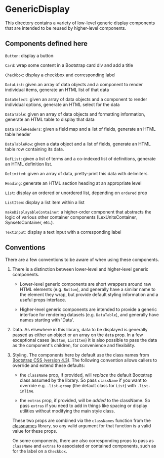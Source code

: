 # GenericDisplay

This directory contains a variety of low-level generic display components that
are intended to be reused by higher-level components.

## Components defined here

`Button`: display a button

`Card`: wrap some content in a Bootstrap card div and add a title

`Checkbox`: display a checkbox and corresponding label

`DataList`: given an array of data objects and a component to render
individual items, generate an HTML list of that data

`DataSelect`: given an array of data objects and a component to render
individual options, generate an HTML select for the data

`DataTable`: given an array of data objects and formatting information,
generate an HTML table to display that data

`DataTableHeaders`: given a field map and a list of fields, generate
an HTML table header

`DataTableRow`: given a data object and a list of fields, generate an
HTML table row containing its data.

`DefList`: given a list of terms and a co-indexed list of definitions,
generate an HTML definition list.

`Delimited`: given an array of data, pretty-print this data with
delimiters.

`Heading`: generate an HTML section heading at an appropriate level

`List`: display an ordered or unordered list, depending on `ordered`
prop

`ListItem`: display a list item within a list

`makeDisplayableContainer`: a higher-order component that abstracts
the logic of various other container components (LexUnitsContainer,
SynsetsContainer, etc.).

`TextInput`: display a text input with a corresponding label

## Conventions

There are a few conventions to be aware of when using these components.

1. There is a distinction between lower-level and higher-level generic
   components.

   - Lower-level generic components are short wrappers around raw HTML
     elements (e.g. `Button`), and generally have a similar name to the
     element they wrap, but provide default styling information and a
     useful props interface.

   - Higher-level generic components are intended to provide a generic
     interface for rendering datasets (e.g. `DataTable`), and
     generally have names starting with 'Data'.

1. Data.  As elsewhere in this library, data to be displayed is
   generally passed as either an object or an array on the `data`
   prop.  In a few exceptional cases (`Button`, `ListItem`) it is also
   possible to pass the data as the component's children, for
   convenience and flexibility.

1. Styling.  The components here by default use the class names from
   [Bootstrap CSS (version 4.3)](https://getbootstrap.com/docs/4.3/layout/overview/).
   The following convention allows callers to override and extend
   these defaults:

   - the `className` prop, if provided, will *replace* the default
     Bootstrap class assumed by the library.  So pass `className` if
     you want to override e.g. `.list-group` (the default class for
     `List`) with `.list-inline`.

   - the `extras` prop, if provided, will be *added* to the className.
     So pass `extras` if you need to add in things like spacing or
     display utilities without modifying the main style class.

   These two props are combined via the `classNames` function from
   the [classnames](https://www.npmjs.com/package/classnames) library,
   so any valid argument for that function is a valid value for these
   props.
     
   On some components, there are also corresponding props to pass as
   `className` and `extras` to associated or contained components,
   such as for the label on a `Checkbox`.
   
